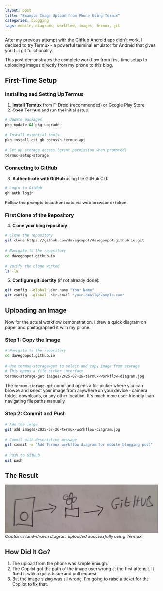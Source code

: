 ```yaml
---
layout: post
title: "Example Image Upload from Phone Using Termux"
categories: blogging
tags: mobile, diagrams, workflow, images, termux, git
---
```


After my [previous attempt with the GitHub Android app didn't work](example-image-upload-from-phone.html), I decided to try Termux - a powerful terminal emulator for Android that gives you full git functionality.

This post demonstrates the complete workflow from first-time setup to uploading images directly from my phone to this blog.

## First-Time Setup

### Installing and Setting Up Termux

1. **Install Termux** from F-Droid (recommended) or Google Play Store
2. **Open Termux** and run the initial setup:

```bash
# Update packages
pkg update && pkg upgrade

# Install essential tools
pkg install git gh openssh termux-api

# Set up storage access (grant permission when prompted)
termux-setup-storage
```

### Connecting to GitHub

3. **Authenticate with GitHub** using the GitHub CLI:

```bash
# Login to GitHub
gh auth login
```

Follow the prompts to authenticate via web browser or token.

### First Clone of the Repository

4. **Clone your blog repository**:

```bash
# Clone the repository
git clone https://github.com/davegoopot/davegoopot.github.io.git

# Navigate to the repository
cd davegoopot.github.io

# Verify the clone worked
ls -la
```

5. **Configure git identity** (if not already done):

```bash
git config --global user.name "Your Name"
git config --global user.email "your.email@example.com"
```

## Uploading an Image

Now for the actual workflow demonstration. I drew a quick diagram on paper and photographed it with my phone.

### Step 1: Copy the Image

```bash
# Navigate to the repository
cd davegoopot.github.io

# Use termux-storage-get to select and copy image from storage
# This opens a file picker interface
termux-storage-get images/2025-07-26-termux-workflow-diagram.jpg
```

The `termux-storage-get` command opens a file picker where you can browse and select your image from anywhere on your device - camera folder, downloads, or any other location. It's much more user-friendly than navigating file paths manually.

### Step 2: Commit and Push

```bash
# Add the image
git add images/2025-07-26-termux-workflow-diagram.jpg

# Commit with descriptive message
git commit -m "Add Termux workflow diagram for mobile blogging post"

# Push to GitHub
git push
```

## The Result

![Termux workflow diagram showing successful mobile git workflow](/images/2025-07-26-termux-workflow-diagram.jpg)
*Caption: Hand-drawn diagram uploaded successfully using Termux.*

## How Did It Go?

1. The upload from the phone was simple enough.
2. The Copilot got the path of the image user wrong at the first attempt. It fixed it with a quick issue and pull request.
4. But the image sizing was all wrong. I'm going to raise a ticket for the Copilot to fix that. 
